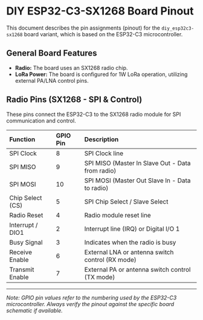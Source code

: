 # DIY ESP32-C3-SX1268 Board Pinout

This document describes the pin assignments (pinout) for the `diy_esp32c3-sx1268` board variant, which is based on the ESP32-C3 microcontroller.

## General Board Features

-   **Radio:** The board uses an SX1268 radio chip.
-   **LoRa Power:** The board is configured for 1W LoRa operation, utilizing external PA/LNA control pins.

## Radio Pins (SX1268 - SPI & Control)

These pins connect the ESP32-C3 to the SX1268 radio module for SPI communication and control.

| Function         | GPIO Pin | Description                                      |
| :--------------- | :------- | :----------------------------------------------- |
| SPI Clock        | 8        | SPI Clock line                                   |
| SPI MISO         | 9        | SPI MISO (Master In Slave Out - Data from radio) |
| SPI MOSI         | 10       | SPI MOSI (Master Out Slave In - Data to radio)   |
| Chip Select (CS) | 5        | SPI Chip Select / Slave Select                   |
| Radio Reset      | 4        | Radio module reset line                          |
| Interrupt / DIO1 | 2        | Interrupt line (IRQ) or Digital I/O 1            |
| Busy Signal      | 3        | Indicates when the radio is busy                 |
| Receive Enable   | 6        | External LNA or antenna switch control (RX mode) |
| Transmit Enable  | 7        | External PA or antenna switch control (TX mode)  |

---

_Note: GPIO pin values refer to the numbering used by the ESP32-C3 microcontroller. Always verify the pinout against the specific board schematic if available._
